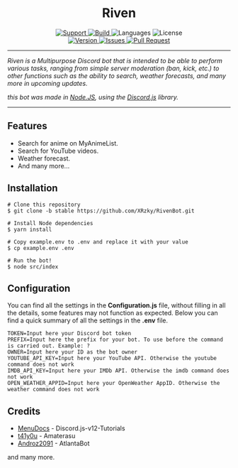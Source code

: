 <h1 align="center">Riven</h1>

<p align="center">
<a href="https://discord.gg/nW6x9EN">
    <img src="https://img.shields.io/discord/708659047057981451?color=7289da&label=Support&logo=discord&logoColor=white&style=for-the-badge" alt="Support">
</a>
<a href="https://travis-ci.com/XRzky/RivenBot">
    <img src="https://img.shields.io/travis/com/XRzky/RivenBot/alpha.svg?style=for-the-badge" alt="Build">
</a>
<a>
    <img src="https://img.shields.io/github/languages/top/XRzky/RivenBot.svg?color=f0db4f&style=for-the-badge" alt="Languages">
</a>
<a>
    <img src="https://img.shields.io/github/license/XRzky/RivenBot?color=blue&style=for-the-badge" alt="License">
</a>
<br>
<a href="https://github.com/XRzky/RivenBot/tree/alpha">
    <img src="https://img.shields.io/github/package-json/v/XRzky/RivenBot/alpha.svg?label=Version&style=for-the-badge" alt="Version">
</a>
<a href="https://github.com/XRzky/RivenBot/issues">
    <img src="https://img.shields.io/github/issues/XRzky/RivenBot.svg?color=37f149&style=for-the-badge" alt="Issues">
</a>
<a href="https://github.com/XRzky/RivenBot/pulls">
    <img src="https://img.shields.io/github/issues-pr/XRzky/RivenBot.svg?color=37f149&style=for-the-badge" alt="Pull Request">
</a>
</p>

---

<i>Riven is a Multipurpose Discord bot that is intended to be able to perform various tasks, ranging from simple server
moderation (ban, kick, etc.) to other functions such as the ability to search, weather forecasts, and many more in 
upcoming updates.

this bot was made in
[Node.JS](https://nodejs.org),
using the [Discord.js](https://discord.js.org/#/) library.
</i>

---

## Features
- Search for anime on MyAnimeList.
- Search for YouTube videos.
- Weather forecast.
- And many more...

## Installation
```dosini
# Clone this repository
$ git clone -b stable https://github.com/XRzky/RivenBot.git

# Install Node dependencies
$ yarn install

# Copy example.env to .env and replace it with your value
$ cp example.env .env

# Run the bot!
$ node src/index
```

## Configuration
You can find all the settings in the **Configuration.js** file, without filling in all the details, some features may not function as expected. Below you can find a quick summary of all the settings in the **.env** file.

```dosini
TOKEN=Input here your Discord bot token
PREFIX=Input here the prefix for your bot. To use before the command is carried out. Example: ?
OWNER=Input here your ID as the bot owner
YOUTUBE_API_KEY=Input here your YouTube API. Otherwise the youtube command does not work
IMDB_API_KEY=Input here your IMDb API. Otherwise the imdb command does not work
OPEN_WEATHER_APPID=Input here your OpenWeather AppID. Otherwise the weather command does not work
```

## Credits
* [MenuDocs](https://github.com/MenuDocs) - Discord.js-v12-Tutorials
* [t41y0u](https://github.com/t41y0u) - Amaterasu
* [Androz2091](https://github.com/Androz2091) - AtlantaBot

and many more.